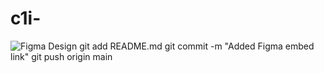 # c1i-
![Figma Design](https://www.figma.com/design/fPwSrVKgg7EdQgs6ssAjXd/c1i?node-id=0-1&m=dev&t=nXcfLFtUAw9hz8Xi-1)
git add README.md
git commit -m "Added Figma embed link"
git push origin main
